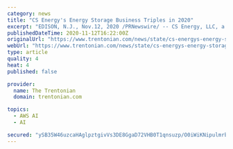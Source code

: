 ```yaml
---
category: news
title: "CS Energy's Energy Storage Business Triples in 2020"
excerpt: "EDISON, N.J., Nov.12, 2020 /PRNewswire/ -- CS Energy, LLC, a leading integrated energy firm that designs and builds optimized projects in the solar, storage, and emerging energy industries, is ..."
publishedDateTime: 2020-11-12T16:22:00Z
originalUrl: "https://www.trentonian.com/news/state/cs-energys-energy-storage-business-triples-in-2020/article_3df029fe-69f8-562d-b7b0-d4964caf7785.html"
webUrl: "https://www.trentonian.com/news/state/cs-energys-energy-storage-business-triples-in-2020/article_3df029fe-69f8-562d-b7b0-d4964caf7785.html"
type: article
quality: 4
heat: 4
published: false

provider:
  name: The Trentonian
  domain: trentonian.com

topics:
  - AWS AI
  - AI

secured: "ySB35W46uzcaHAglpztgivVs3DE8GgaD72VHB0T1qnsuzp/O0iWiKNipulmrb1hCMi11B3QND3+mAuXGrZl5wDfsZTZi4XF9hqhFzi7iUu2r7AP3W4/uNuFN1U6x2GZLEop5YvmLQWb9hAUyRw0AhZHC+/vrG7zgaAmcDtSAnqp3sJLOHcjorM8qr6PkM7JE8F5loxija+n+dTBOtnZegFKAL4pz4lxgnRRByuEEWhI+bH7hcawwlQhgbdK5cmTTmk2EiWenVoUelM3MF62pQEDY7hvprwBWCgKjRL0Ug6sZnOegmgP9TGJctUIl88M5OB9IrO47hBlUplLapWOtJc64EokrrPvtwBRoDEmWu6Q=;GqcYh5ImsobvFvKSy89E4w=="
---
```


